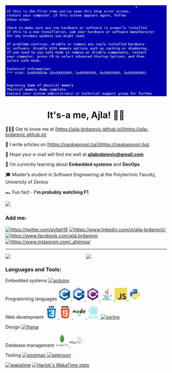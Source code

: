 <div align="center">
  <img src="https://github.com/ajla-brdarevic/ajla-brdarevic/blob/main/giphy.gif">
</div>

<div align="center">
  <h1>It's-a me, Ajla! 🐱‍💻</h1>
</div>

👩🏼‍💻 Get to know me at [https://ajla-brdarevic.github.io](https://ajla-brdarevic.github.io)

📜 I write articles on [https://naukagovori.ba](https://naukagovori.ba)

💬 Hope your e-mail will find me well at **ajlabrdarevic@gmail.com**

🤖 I’m currently learning about **Embedded systems** and **DevOps**

🎓 Master’s student in Software Engineering at the Polytechnic Faculty, University of Zenica

🏎️ Fun fact - **I'm probably watching F1**

![](https://komarev.com/ghpvc/?username=ajla-brdarevic&color=ff69b4)

<h3 align="left">Add me:</h3>
<p align="left">
<a href="https://twitter.com/ayllah19" target="blank"><img align="center" src="https://raw.githubusercontent.com/rahuldkjain/github-profile-readme-generator/master/src/images/icons/Social/twitter.svg" alt="https://twitter.com/ayllah19" height="30" width="40" /></a>
<a href="https://www.linkedin.com/in/ajla-brdarević/" target="blank"><img align="center" src="https://raw.githubusercontent.com/rahuldkjain/github-profile-readme-generator/master/src/images/icons/Social/linked-in-alt.svg" alt="https://www.linkedin.com/in/ajla-brdarević/" height="30" width="40" /></a>
<a href="https://www.facebook.com/ajla.brdarevic" target="blank"><img align="center" src="https://raw.githubusercontent.com/rahuldkjain/github-profile-readme-generator/master/src/images/icons/Social/facebook.svg" alt="https://www.facebook.com/ajla.brdarevic" height="30" width="40" /></a>
<a href="https://www.instagram.com/_ahiimsa/" target="blank"><img align="center" src="https://raw.githubusercontent.com/rahuldkjain/github-profile-readme-generator/master/src/images/icons/Social/instagram.svg" alt="https://www.instagram.com/_ahiimsa/" height="30" width="40" /></a>
</p>

---
  
<div align="center">
  <div style="display: flex;">
    <img src="https://github-readme-stats.vercel.app/api?username=ajla-brdarevic&show_icons=true&theme=material-palenight&rank_icon=github" width="400" />
    <img src="https://github-readme-stats.vercel.app/api/top-langs/?username=ajla-brdarevic&layout=compact&theme=material-palenight&card_width=400" width="400" />
  </div>
</div>

<h3 align="left">Languages and Tools:</h3>
<p align="left">Embedded systems <a href="https://www.arduino.cc/" target="_blank" rel="noreferrer"> <img src="https://cdn.worldvectorlogo.com/logos/arduino-1.svg" alt="arduino" width="40" height="40"/></a></p>
<p align="left">Programming languages <a href="https://www.cprogramming.com/" target="_blank" rel="noreferrer"> <img src="https://raw.githubusercontent.com/devicons/devicon/master/icons/c/c-original.svg" alt="c" width="40" height="40"/> </a> 
<a href="https://www.w3schools.com/cpp/" target="_blank" rel="noreferrer"> <img src="https://raw.githubusercontent.com/devicons/devicon/master/icons/cplusplus/cplusplus-original.svg" alt="cplusplus" width="40" height="40"/> </a> 
<a href="https://www.w3schools.com/cs/" target="_blank" rel="noreferrer"> <img src="https://raw.githubusercontent.com/devicons/devicon/master/icons/csharp/csharp-original.svg" alt="csharp" width="40" height="40"/> </a> 
<a href="https://www.java.com" target="_blank" rel="noreferrer"> <img src="https://raw.githubusercontent.com/devicons/devicon/master/icons/java/java-original.svg" alt="java" width="40" height="40"/> </a> 
<a href="https://developer.mozilla.org/en-US/docs/Web/JavaScript" target="_blank" rel="noreferrer"> <img src="https://raw.githubusercontent.com/devicons/devicon/master/icons/javascript/javascript-original.svg" alt="javascript" width="40" height="40"/> </a> 
<a href="https://www.python.org" target="_blank" rel="noreferrer"> <img src="https://raw.githubusercontent.com/devicons/devicon/master/icons/python/python-original.svg" alt="python" width="40" height="40"/> </a> </p>
<p align="left">Web development <a href="https://www.w3schools.com/css/" target="_blank" rel="noreferrer"> <img src="https://raw.githubusercontent.com/devicons/devicon/master/icons/css3/css3-original-wordmark.svg" alt="css3" width="40" height="40"/> </a> 
<a href="https://www.w3.org/html/" target="_blank" rel="noreferrer"> <img src="https://raw.githubusercontent.com/devicons/devicon/master/icons/html5/html5-original-wordmark.svg" alt="html5" width="40" height="40"/> </a> 
<a href="https://nodejs.org" target="_blank" rel="noreferrer"> <img src="https://raw.githubusercontent.com/devicons/devicon/master/icons/nodejs/nodejs-original-wordmark.svg" alt="nodejs" width="40" height="40"/> </a> 
<a href="https://reactjs.org/" target="_blank" rel="noreferrer"> <img src="https://raw.githubusercontent.com/devicons/devicon/master/icons/react/react-original-wordmark.svg" alt="react" width="40" height="40"/> </a>
<a href="https://spring.io/" target="_blank" rel="noreferrer"> <img src="https://www.vectorlogo.zone/logos/springio/springio-icon.svg" alt="spring" width="40" height="40"/> </a> </p>
<p align="left">Design <a href="https://www.figma.com/" target="_blank" rel="noreferrer"> <img src="https://www.vectorlogo.zone/logos/figma/figma-icon.svg" alt="figma" width="40" height="40"/> </a> </p>
<p align="left">Database management <a href="https://www.mongodb.com/" target="_blank" rel="noreferrer"> <img src="https://raw.githubusercontent.com/devicons/devicon/master/icons/mongodb/mongodb-original-wordmark.svg" alt="mongodb" width="40" height="40"/> </a> 
<a href="https://www.mysql.com/" target="_blank" rel="noreferrer"> <img src="https://raw.githubusercontent.com/devicons/devicon/master/icons/mysql/mysql-original-wordmark.svg" alt="mysql" width="40" height="40"/> </a> </p>
<p align="left">Testing <a href="https://postman.com" target="_blank" rel="noreferrer"> <img src="https://www.vectorlogo.zone/logos/getpostman/getpostman-icon.svg" alt="postman" width="40" height="40"/> </a> 
<a href="https://www.selenium.dev" target="_blank" rel="noreferrer"> <img src="https://raw.githubusercontent.com/detain/svg-logos/780f25886640cef088af994181646db2f6b1a3f8/svg/selenium-logo.svg" alt="selenium" width="40" height="40"/> </a></p>

[![wakatime](https://wakatime.com/badge/user/7c6b7843-fcf4-4ea0-b5e2-7d5355cfeee9.svg)](https://wakatime.com/@7c6b7843-fcf4-4ea0-b5e2-7d5355cfeee9)
[![Harlok's WakaTime stats](https://github-readme-stats.vercel.app/api/wakatime?user=@7c6b7843-fcf4-4ea0-b5e2-7d5355cfeee9)](https://github.com/anuraghazra/github-readme-stats)
